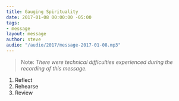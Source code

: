 ```yaml
---
title: Gauging Spirituality
date: 2017-01-08 00:00:00 -05:00
tags:
- message
layout: message
author: steve
audio: "/audio/2017/message-2017-01-08.mp3"
---
```


> Note: *There were technical difficulties experienced during the recording of this message.*

1. Reflect
3. Rehearse
2. Review

